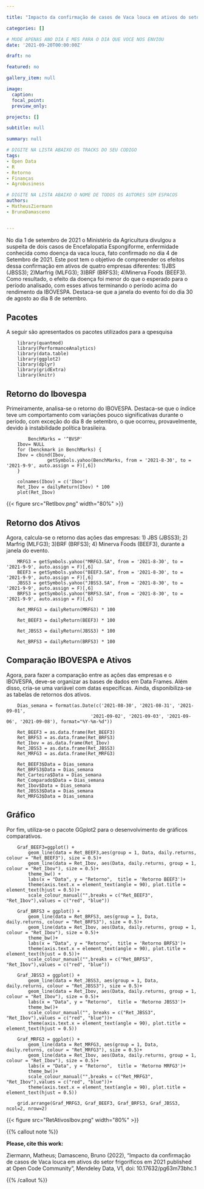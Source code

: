 ```yaml
---

title: "Impacto da confirmação de casos de Vaca louca em ativos do setor frigoríficos em 2021"

categories: []

# MUDE APENAS ANO DIA E MES PARA O DIA QUE VOCE NOS ENVIOU
date: '2021-09-20T00:00:00Z' 

draft: no

featured: no

gallery_item: null

image:
  caption: 
  focal_point: 
  preview_only: 

projects: []

subtitle: null

summary: null

# DIGITE NA LISTA ABAIXO OS TRACKS DO SEU CODIGO
tags: 
- Open Data
- R
- Retorno
- Finanças
- Agrobusiness

# DIGITE NA LISTA ABAIXO O NOME DE TODOS OS AUTORES SEM ESPACOS
authors:
- MatheusZiermann
- BrunoDamasceno


---
```


No dia 1 de setembro de 2021 o Ministério da Agricultura divulgou a suspeita de dois casos de Encefalopatia Espongiforme, 
enfermidade conhecida como doença da vaca louca, fato confirmado no dia 4 de Setembro de 2021. 
Este post tem o objetivo de compreender os efeitos dessa confirmação em ativos de quatro empresas diferentes: 
1)JBS (JBSS3); 2)Marfrig (MLFG3); 3)BRF (BRFS3); 4)Minerva Foods (BEEF3). 
Como resultado, o efeito da doença foi menor do que o esperado para o período analisado, 
com esses ativos terminando o período acima do rendimento da IBOVESPA. 
Destaca-se que a janela do evento foi do dia 30 de agosto ao dia 8 de setembro.

## Pacotes

A seguir são apresentados os pacotes utilizados para a qpesquisa 
		
    	library(quantmod)
    	library(PerformanceAnalytics)
    	library(data.table)
    	library(ggplot2)
    	library(dplyr)
    	library(gridExtra)
    	library(knitr) 

## Retorno do Ibovespa

Primeiramente, analisa-se o retorno do IBOVESPA. Destaca-se que o índice teve um 
comportamento com variações pouco significativas durante o período, com exceção do dia 8 de setembro, 
o que ocorreu, provavelmente, devido à instabilidade política brasileira.  
	
    		BenchMarks = '^BVSP'
    	Ibov= NULL
    	for (benckmark in BenchMarks) {
      	Ibov = cbind(Ibov,
                   getSymbols.yahoo(BenchMarks, from = '2021-8-30', to = '2021-9-9', auto.assign = F)[,6])
    	}
    
    	colnames(Ibov) = c('Ibov')
    	Ret_Ibov = dailyReturn(Ibov) * 100
    	plot(Ret_Ibov)

{{< figure src="RetIbov.png" width="80%" >}} 

## Retorno dos Ativos 

Agora, calcula-se o retorno das ações das empresas: 1) JBS (JBSS3); 2) Marfrig (MLFG3); 3)BRF (BRFS3); 4) Minerva Foods (BEEF3), durante a janela do evento.

    	MRFG3 = getSymbols.yahoo("MRFG3.SA", from = '2021-8-30', to = '2021-9-9', auto.assign = F)[,6]
    	BEEF3 = getSymbols.yahoo("BEEF3.SA", from = '2021-8-30', to = '2021-9-9', auto.assign = F)[,6]
    	JBSS3 = getSymbols.yahoo("JBSS3.SA", from = '2021-8-30', to = '2021-9-9', auto.assign = F)[,6]
    	BRFS3 = getSymbols.yahoo("BRFS3.SA", from = '2021-8-30', to = '2021-9-9', auto.assign = F)[,6]
    
    	Ret_MRFG3 = dailyReturn(MRFG3) * 100
    	
    	Ret_BEEF3 = dailyReturn(BEEF3) * 100
    	
    	Ret_JBSS3 = dailyReturn(JBSS3) * 100
    	
    	Ret_BRFS3 = dailyReturn(BRFS3) * 100


## Comparação IBOVESPA e Ativos

Agora, para fazer a comparação entre as ações das empresas e o IBOVESPA, deve-se organizar as bases de dados em Data Frames. Além disso, cria-se uma variável com datas específicas. Ainda, disponibiliza-se as tabelas de retornos dos ativos.

    	Dias_semana = format(as.Date(c('2021-08-30', '2021-08-31', '2021-09-01',
                                   '2021-09-02', '2021-09-03', '2021-09-06', '2021-09-08'), format="%Y-%m-%d"))
    
    	Ret_BEEF3 = as.data.frame(Ret_BEEF3)
    	Ret_BRFS3 = as.data.frame(Ret_BRFS3)
    	Ret_Ibov = as.data.frame(Ret_Ibov)
    	Ret_JBSS3 = as.data.frame(Ret_JBSS3)
    	Ret_MRFG3 = as.data.frame(Ret_MRFG3)
    
    	Ret_BEEF3$Data = Dias_semana
    	Ret_BRFS3$Data = Dias_semana
    	Ret_Carteira$Data = Dias_semana
    	Ret_Comparado$Data = Dias_semana
    	Ret_Ibov$Data = Dias_semana
    	Ret_JBSS3$Data = Dias_semana
    	Ret_MRFG3$Data = Dias_semana

## Gráfico

Por fim, utiliza-se o pacote GGplot2 para o desenvolvimento de gráficos comparativos.


    	Graf_BEEF3=ggplot() + 
     	 	geom_line(data = Ret_BEEF3,aes(group = 1, Data, daily.returns, colour = "Ret_BEEF3"), size = 0.5)+
      		geom_line(data = Ret_Ibov, aes(Data, daily.returns, group = 1, colour = "Ret_Ibov"), size = 0.5)+
      		theme_bw() +
      		labs(x = "Data", y = "Retorno",  title = 'Retorno BEEF3')+
      		theme(axis.text.x = element_text(angle = 90), plot.title = element_text(hjust = 0.5))+
      		scale_colour_manual("",breaks = c("Ret_BEEF3", "Ret_Ibov"),values = c("red", "blue"))
    
    	Graf_BRFS3 = ggplot() + 
     		geom_line(data = Ret_BRFS3, aes(group = 1, Data, daily.returns, colour = "Ret_BRFS3"), size = 0.5)+
     		geom_line(data = Ret_Ibov, aes(Data, daily.returns, group = 1, colour = "Ret_Ibov"), size = 0.5)+
      		theme_bw()+
      		labs(x = "Data", y = "Retorno",  title = 'Retorno BRFS3')+
      		theme(axis.text.x = element_text(angle = 90), plot.title = element_text(hjust = 0.5))+
      		scale_colour_manual("",breaks = c("Ret_BRFS3", "Ret_Ibov"),values = c("red", "blue"))
    
    	Graf_JBSS3 = ggplot() + 
      		geom_line(data = Ret_JBSS3, aes(group = 1, Data, daily.returns, colour = "Ret_JBSS3"), size = 0.5)+
      		geom_line(data = Ret_Ibov, aes(Data, daily.returns, group = 1, colour = "Ret_Ibov"), size = 0.5)+
      		labs(x = "Data", y = "Retorno",  title = 'Retorno JBSS3')+
      		theme_bw()+
      		scale_colour_manual("", breaks = c("Ret_JBSS3", "Ret_Ibov"),values = c("red", "blue"))+
      		theme(axis.text.x = element_text(angle = 90), plot.title = element_text(hjust = 0.5))
    
    	Graf_MRFG3 = ggplot() + 
      		geom_line(data = Ret_MRFG3, aes(group = 1, Data, daily.returns, colour = "Ret_MRFG3"), size = 0.5)+
      		geom_line(data = Ret_Ibov, aes(Data, daily.returns, group = 1, colour = "Ret_Ibov"), size = 0.5)+
      		labs(x = "Data", y = "Retorno",  title = 'Retorno MRFG3')+
      		theme_bw()+
      		scale_colour_manual("",breaks = c("Ret_MRFG3", "Ret_Ibov"),values = c("red", "blue"))+
      		theme(axis.text.x = element_text(angle = 90), plot.title = element_text(hjust = 0.5))
    
    	grid.arrange(Graf_MRFG3, Graf_BEEF3, Graf_BRFS3, Graf_JBSS3, ncol=2, nrow=2)

{{< figure src="RetAtivosIbov.png" width="80%" >}} 





{{% callout note %}}

**Please, cite this work:**

Ziermann, Matheus; Damasceno, Bruno (2022), “Impacto da confirmação de casos de Vaca louca em ativos do setor frigoríficos em 2021 published at Open Code Community”, Mendeley Data, V1, doi: 10.17632/pg63m73bhc.1

{{% /callout %}}



